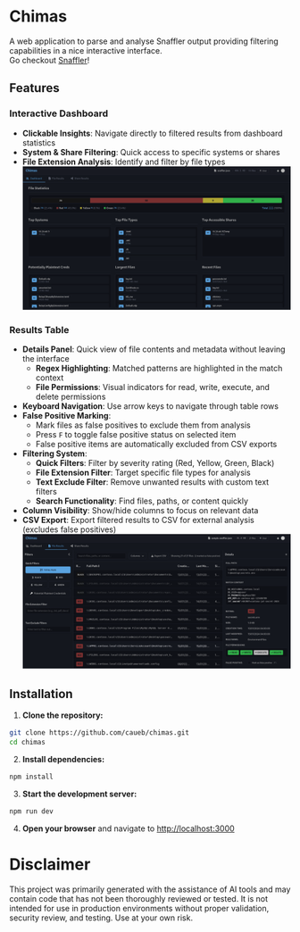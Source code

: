 # Chimas 

A web application to parse and analyse Snaffler output providing filtering capabilities in a nice interactive interface.  
Go checkout [Snaffler](https://github.com/SnaffCon/Snaffler)!

## Features

### Interactive Dashboard
- **Clickable Insights**: Navigate directly to filtered results from dashboard statistics
- **System & Share Filtering**: Quick access to specific systems or shares
- **File Extension Analysis**: Identify and filter by file types
![Dashboard](./imgs/DashboardScreenshot.png)

### Results Table 
- **Details Panel**: Quick view of file contents and metadata without leaving the interface
  - **Regex Highlighting**: Matched patterns are highlighted in the match context
  - **File Permissions**: Visual indicators for read, write, execute, and delete permissions
- **Keyboard Navigation**: Use arrow keys to navigate through table rows
- **False Positive Marking**: 
  - Mark files as false positives to exclude them from analysis
  - Press `F` to toggle false positive status on selected item
  - False positive items are automatically excluded from CSV exports
- **Filtering System**:
  - **Quick Filters**: Filter by severity rating (Red, Yellow, Green, Black)
  - **File Extension Filter**: Target specific file types for analysis
  - **Text Exclude Filter**: Remove unwanted results with custom text filters
  - **Search Functionality**: Find files, paths, or content quickly
- **Column Visibility**: Show/hide columns to focus on relevant data
- **CSV Export**: Export filtered results to CSV for external analysis (excludes false positives)
![FileResults](./imgs/FileResultsScreenshot.png)

## Installation

1. **Clone the repository:**
```bash
git clone https://github.com/caueb/chimas.git
cd chimas
```

2. **Install dependencies:**
```bash
npm install
```

3. **Start the development server:**
```bash
npm run dev
```

4. **Open your browser** and navigate to [http://localhost:3000](http://localhost:3000)

# Disclaimer

This project was primarily generated with the assistance of AI tools and may contain code that has not been thoroughly reviewed or tested. It is not intended for use in production environments without proper validation, security review, and testing. Use at your own risk.
